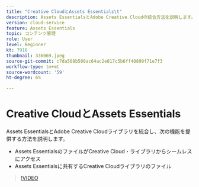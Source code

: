 ```yaml
---
title: "Creative CloudとAssets Essentials\t"
description: Assets EssentialsとAdobe Creative Cloudの統合方法を説明します。
version: cloud-service
feature: Assets Essentials
topic: コンテンツ管理
role: User
level: Beginner
kt: 7918
thumbnail: 336069.jpeg
source-git-commit: c7da508b500ac64ac2e817c5b6ff40899f71e7f3
workflow-type: tm+mt
source-wordcount: '59'
ht-degree: 6%

---
```



# Creative CloudとAssets Essentials

Assets EssentialsとAdobe Creative Cloudライブラリを統合し、次の機能を提供する方法を説明します。

+ Assets EssentialsのファイルがCreative Cloud・ライブラリからシームレスにアクセス
+ Assets Essentialsに共有するCreative Cloudライブラリのファイル

>[!VIDEO](https://video.tv.adobe.com/v/336069/?quality=12&learn=on)
